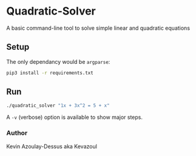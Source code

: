 # Quadratic-Solver
A basic command-line tool to solve simple linear and quadratic equations

## Setup
The only dependancy would be `argparse`:

```bash
pip3 install -r requirements.txt
```

## Run
```bash
./quadratic_solver "1x + 3x^2 = 5 + x"
```

A `-v` (verbose) option is available to show major steps.

### Author
Kevin Azoulay-Dessus aka Kevazoul
